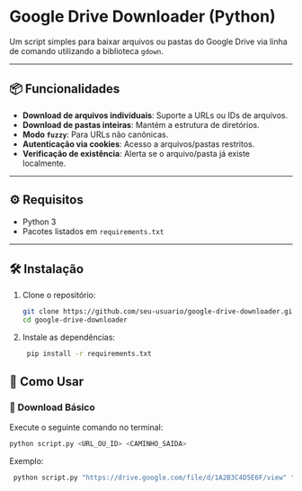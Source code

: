 # Google Drive Downloader (Python)

Um script simples para baixar arquivos ou pastas do Google Drive via linha de comando utilizando a biblioteca `gdown`.

---

## 📦 Funcionalidades
- **Download de arquivos individuais**: Suporte a URLs ou IDs de arquivos.
- **Download de pastas inteiras**: Mantém a estrutura de diretórios.
- **Modo `fuzzy`**: Para URLs não canônicas.
- **Autenticação via cookies**: Acesso a arquivos/pastas restritos.
- **Verificação de existência**: Alerta se o arquivo/pasta já existe localmente.

---

## ⚙️ Requisitos
- Python 3
- Pacotes listados em `requirements.txt`

---

## 🛠️ Instalação
1. Clone o repositório:
   ```bash
   git clone https://github.com/seu-usuario/google-drive-downloader.git
   cd google-drive-downloader
   ```
2. Instale as dependências:
   ```bash
    pip install -r requirements.txt
   ```

## 🚀 Como Usar

### 📂 Download Básico

Execute o seguinte comando no terminal:

   ```bash
   python script.py <URL_OU_ID> <CAMINHO_SAIDA>
   ```

Exemplo:

   ```bash
    python script.py "https://drive.google.com/file/d/1A2B3C4D5E6F/view" "meu_arquivo.zip"
   ```


